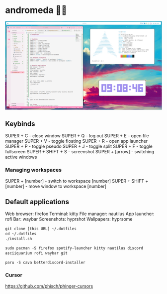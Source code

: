 # andromeda 🌌✨
![Rice showcase](./demo/demo01.png)

## Keybinds
SUPER + C - close window
SUPER + Q - log out
SUPER + E - open file manager
SUPER + V - toggle floating
SUPER + R - open app launcher
SUPER + P - toggle pseudo
SUPER + J - toggle split
SUPER + F - toggle fullscreen
SUPER + SHIFT + S - screenshot
SUPER + [arrow] - switching active windows

### Managing workspaces
SUPER + [number] - switch to workspace [number]
SUPER + SHIFT + [number] - move window to workspace [number]


## Default applications
Web browser: firefox
Terminal: kitty
File manager: nautilus
App launcher: rofi
Bar: waybar
Screenshots: hyprshot
Wallpapers: hyprsome

```
git clone [this URL] ~/.dotfiles
cd ~/.dotfiles
./install.sh
```


```
sudo pacman -S firefox spotify-launcher kitty nautilus discord asciiquarium rofi waybar git
```

```
paru -S cava betterdiscord-installer 
```

### Cursor
https://github.com/phisch/phinger-cursors